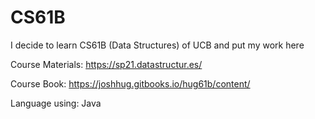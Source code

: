 # CS61B
I decide to learn CS61B (Data Structures) of UCB and put my work here

Course Materials:
https://sp21.datastructur.es/

Course Book:
https://joshhug.gitbooks.io/hug61b/content/

Language using: 
Java
